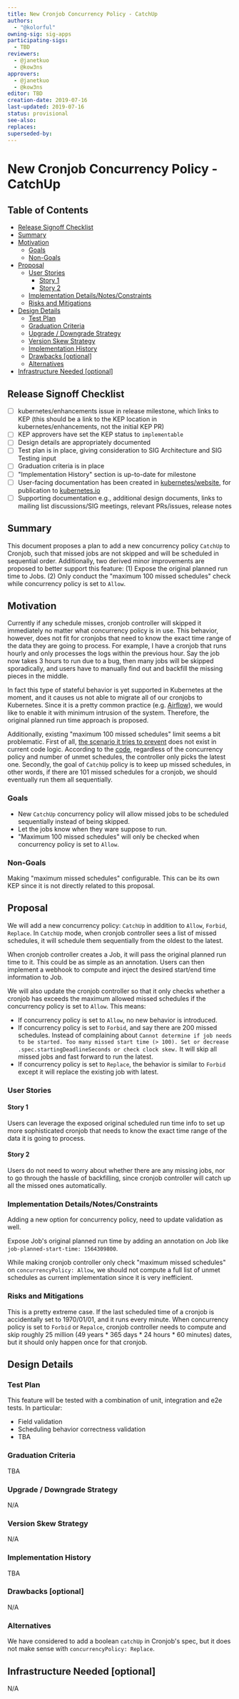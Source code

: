 ```yaml
---
title: New Cronjob Concurrency Policy - CatchUp
authors:
  - "@kolorful"
owning-sig: sig-apps
participating-sigs:
  - TBD
reviewers:
  - @janetkuo
  - @kow3ns
approvers:
  - @janetkuo
  - @kow3ns
editor: TBD
creation-date: 2019-07-16
last-updated: 2019-07-16
status: provisional
see-also:
replaces:
superseded-by:
---
```


# New Cronjob Concurrency Policy - CatchUp

## Table of Contents
<!-- toc -->
- [Release Signoff Checklist](#release-signoff-checklist)
- [Summary](#summary)
- [Motivation](#motivation)
  - [Goals](#goals)
  - [Non-Goals](#non-goals)
- [Proposal](#proposal)
  - [User Stories](#user-stories)
    - [Story 1](#story-1)
    - [Story 2](#story-2)
  - [Implementation Details/Notes/Constraints](#implementation-detailsnotesconstraints)
  - [Risks and Mitigations](#risks-and-mitigations)
- [Design Details](#design-details)
  - [Test Plan](#test-plan)
  - [Graduation Criteria](#graduation-criteria)
  - [Upgrade / Downgrade Strategy](#upgrade--downgrade-strategy)
  - [Version Skew Strategy](#version-skew-strategy)
  - [Implementation History](#implementation-history)
  - [Drawbacks [optional]](#drawbacks-optional)
  - [Alternatives](#alternatives)
- [Infrastructure Needed [optional]](#infrastructure-needed-optional)
<!-- /toc -->

## Release Signoff Checklist

- [ ] kubernetes/enhancements issue in release milestone, which links to KEP (this should be a link to the KEP location in kubernetes/enhancements, not the initial KEP PR)
- [ ] KEP approvers have set the KEP status to `implementable`
- [ ] Design details are appropriately documented
- [ ] Test plan is in place, giving consideration to SIG Architecture and SIG Testing input
- [ ] Graduation criteria is in place
- [ ] "Implementation History" section is up-to-date for milestone
- [ ] User-facing documentation has been created in [kubernetes/website], for publication to [kubernetes.io]
- [ ] Supporting documentation e.g., additional design documents, links to mailing list discussions/SIG meetings, relevant PRs/issues, release notes

[kubernetes.io]: https://kubernetes.io/
[kubernetes/enhancements]: https://github.com/kubernetes/enhancements/issues
[kubernetes/kubernetes]: https://github.com/kubernetes/kubernetes
[kubernetes/website]: https://github.com/kubernetes/website

## Summary

This document proposes a plan to add a new concurrency policy `CatchUp` to Cronjob,
such that missed jobs are not skipped and will be scheduled in sequential order.
Additionally, two derived minor improvements are proposed to better support this feature: 
(1) Expose the original planned run time to Jobs.
(2) Only conduct the "maximum 100 missed schedules" check while concurrency policy is set to `Allow`.

## Motivation

Currently if any schedule misses, cronjob controller will skipped it immediately no matter what concurrency policy is in use.
This behavior, however, does not fit for cronjobs that need to know the exact time range of the data they are going to process.
For example, I have a cronjob that runs hourly and only processes the logs within the previous hour.
Say the job now takes 3 hours to run due to a bug, then many jobs will be skipped sporadically,
and users have to manually find out and backfill the missing pieces in the middle.

In fact this type of stateful behavior is yet supported in Kubernetes at the moment,
and it causes us not able to migrate all of our cronjobs to Kubernetes.
Since it is a pretty common practice (e.g. [Airflow](https://airflow.apache.org/scheduler.html#backfill-and-catchup)),
we would like to enable it with minimum intrusion of the system. Therefore, the original planned run time approach is proposed.

Additionally, existing "maximum 100 missed schedules" limit seems a bit problematic.
First of all, [the scenario it tries to prevent](https://github.com/kubernetes/kubernetes/blob/master/pkg/controller/cronjob/utils.go#L131)
does not exist in current code logic. According to the [code](https://github.com/kubernetes/kubernetes/blob/master/pkg/controller/cronjob/cronjob_controller.go#L280),
regardless of the concurrency policy and number of unmet schedules,
the controller only picks the latest one. Secondly, the goal of `CatchUp` policy is to keep up missed schedules,
in other words, if there are 101 missed schedules for a cronjob, we should eventually run them all sequentially.

### Goals

* New `CatchUp` concurrency policy will allow missed jobs to be scheduled sequentially instead of being skipped.
* Let the jobs know when they ware suppose to run.
* "Maximum 100 missed schedules" will only be checked when concurrency policy is set to `Allow`.

### Non-Goals

Making "maximum missed schedules" configurable. This can be its own KEP since it is not directly related to this proposal.

## Proposal

We will add a new concurrency policy: `CatchUp` in addition to `Allow`, `Forbid`, `Replace`. In `CatchUp` mode,
when cronjob controller sees a list of missed schedules, it will schedule them sequentially from the oldest to the latest.

When cronjob controller creates a Job, it will pass the original planned run time to it. This could be as simple as an annotation.
Users can then implement a webhook to compute and inject the desired start/end time information to Job.


We will also update the cronjob controller so that it only checks
whether a cronjob has exceeds the maximum allowed missed schedules if the concurrency policy is set to `Allow`.
This means:
* If concurrency policy is set to `Allow`, no new behavior is introduced.
* If concurrency policy is set to `Forbid`, and say there are 200 missed schedules.
Instead of complaining about `Cannot determine if job needs to be started. Too many missed start time (> 100). Set or decrease .spec.startingDeadlineSeconds or check clock skew.`
It will skip all missed jobs and fast forward to run the latest.
* If concurrency policy is set to `Replace`, the behavior is similar to `Forbid` except it will replace the existing job with latest.

### User Stories

#### Story 1
Users can leverage the exposed original scheduled run time info to set up more sophisticated cronjob that needs to know
the exact time range of the data it is going to process.

#### Story 2
Users do not need to worry about whether there are any missing jobs, nor to go through the hassle of backfilling, 
since cronjob controller will catch up all the missed ones automatically.

### Implementation Details/Notes/Constraints

Adding a new option for concurrency policy, need to update validation as well.

Expose Job's original planned run time by adding an annotation on Job like `job-planned-start-time: 1564309800`.

While making cronjob controller only check "maximum missed schedules" on `concurrencyPolicy: Allow`,
we should not compute a full list of unmet schedules as current implementation since it is very inefficient.

### Risks and Mitigations
This is a pretty extreme case. If the last scheduled time of a cronjob is accidentally set to 1970/01/01, and it runs every minute.
When concurrency policy is set to `Forbid` or `Repalce`,
cronjob controller needs to compute and skip roughly 25 million (49 years * 365 days * 24 hours * 60 minutes) dates,
but it should only happen once for that cronjob.

## Design Details

### Test Plan

This feature will be tested with a combination of unit, integration and e2e
tests. In particular:

* Field validation
* Scheduling behavior correctness validation
* TBA

### Graduation Criteria
TBA

### Upgrade / Downgrade Strategy
N/A

### Version Skew Strategy
N/A

### Implementation History
TBA

### Drawbacks [optional]
N/A

### Alternatives

We have considered to add a boolean `catchUp` in Cronjob's spec, but it does not make sense with `concurrencyPolicy: Replace`.

## Infrastructure Needed [optional]
N/A
